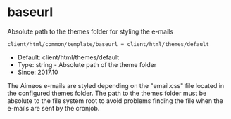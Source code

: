 
# baseurl

Absolute path to the themes folder for styling the e-mails

```
client/html/common/template/baseurl = client/html/themes/default
```

* Default: client/html/themes/default
* Type: string - Absolute path of the theme folder
* Since: 2017.10

The Aimeos e-mails are styled depending on the "email.css" file located
in the configured themes folder. The path to the themes folder must be
absolute to the file system root to avoid problems finding the file
when the e-mails are sent by the cronjob.
